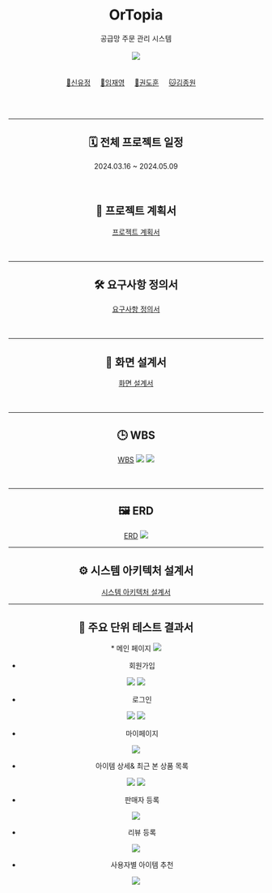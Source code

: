 <div align=center>

# OrTopia
공급망 주문 관리 시스템
<br>
<br>
<a href = "https://www.notion.so/c275b28e80d348438337a95a55b7bc56"><img src="https://img.shields.io/badge/Team Notion-ffffff?style=social&logo=Notion&logoColor=black" /></a>
<br>
<br>
<br>
[🤠신유정](https://github.com/yujeong-shin)&nbsp;&nbsp;&nbsp;&nbsp;&nbsp;[🐻임재영](https://github.com/Hi-Imjaeyoung)&nbsp;&nbsp;&nbsp;&nbsp;&nbsp;[🐼권도훈](https://github.com/kwondohoon1)&nbsp;&nbsp;&nbsp;&nbsp;&nbsp;[🐱김종원](https://github.com/Kimjongwon1)&nbsp;&nbsp;&nbsp;&nbsp;&nbsp;
</div>
<br>
<br>

---
<div align=center>
<h2> 🗓️ 전체 프로젝트 일정 </h2>
2024.03.16 ~ 2024.05.09
<br>
<br>
<br>
<h2>📝 프로젝트 계획서 </h2>
<a href="https://github.com/beyond-sw-camp/be03-fin-3team-OrTopia-OMS/blob/main/Docs/%ED%94%84%EB%A1%9C%EC%A0%9D%ED%8A%B8%20%EA%B3%84%ED%9A%8D%EC%84%9C.pdf">프로젝트 계획서</a>
</div>
<br>
<br>

---
<div align=center>
<h2> 🛠️ 요구사항 정의서 </h2>
<a href="https://github.com/yujeong-shin/OrTopia/blob/master/Docs/%EC%9A%94%EA%B5%AC%EC%82%AC%ED%95%AD%EC%A0%95%EC%9D%98%EC%84%9C.pdf">요구사항 정의서</a>
</div>
<br>
<br>

---
<div align=center>
<h2> 🎨 화면 설계서 </h2>
<a href="https://www.figma.com/file/LJ6RQlTleAg8cQPLwReTHm/3%EC%A1%B0?type=design&node-id=0-1&mode=design&t=87fYffD9wVwiXvXe-0">화면 설계서</a>
</div>
<br>
<br>

---
<div align=center>
<h2> 🕒 WBS </h2>
<a href="https://github.com/beyond-sw-camp/be03-fin-3team-OrTopia-OMS/blob/main/Docs/WBS.pdf">WBS</a>
<img src="https://github.com/beyond-sw-camp/be03-fin-3team-OrTopia-OMS/blob/main/Docs/WBS1.png?raw=true" />
<img src="https://github.com/beyond-sw-camp/be03-fin-3team-OrTopia-OMS/blob/main/Docs/WBS2.png?raw=true" />
</div>
<br>
<br>

---
<div align=center>
<h2> 🖼️ ERD </h2> 
<a href="https://app.diagrams.net/#G1V4hFe8kKqSb__3v7j4n1dP4GaezfI1jR#%7B%22pageId%22%3A%22zsw55LCCuFM0yS5R2fEg%22%7D">ERD</a>
<img src="https://github.com/beyond-sw-camp/be03-fin-3team-OrTopia-OMS/blob/main/Docs/ERD.png?raw=true" />
</div>

---
<div align=center>
<h2> ⚙️ 시스템 아키텍처 설계서 </h2>
<a href="https://github.com/yujeong-shin/OrTopia/blob/master/Docs/%EC%8B%9C%EC%8A%A4%ED%85%9C%20%EC%95%84%ED%82%A4%ED%85%8D%EC%B2%98%20%EC%84%A4%EA%B3%84%EC%84%9C/%EC%8B%9C%EC%8A%A4%ED%85%9C%20%EC%95%84%ED%82%A4%ED%85%8D%EC%B2%98%20%EC%84%A4%EA%B3%84%EC%84%9C.png">시스템 아키텍처 설계서</a>
</div>

---
<div align=center>
<h2> 🧩 주요 단위 테스트 결과서 </h2> 
* 메인 페이지
  
<img src="https://github.com/yujeong-shin/OrTopia/blob/master/Docs/%EC%A3%BC%EC%9A%94%20%EB%8B%A8%EC%9C%84%20%ED%85%8C%EC%8A%A4%ED%8A%B8%20%EA%B2%B0%EA%B3%BC%EC%84%9C/%EB%A1%9C%EA%B7%B8%EC%9D%B8%20%EC%A0%84%20%EB%A9%94%EC%9D%B8%20%ED%99%94%EB%A9%B4.JPG" />
  
* 회원가입

<img src="https://github.com/yujeong-shin/OrTopia/blob/master/Docs/%EC%A3%BC%EC%9A%94%20%EB%8B%A8%EC%9C%84%20%ED%85%8C%EC%8A%A4%ED%8A%B8%20%EA%B2%B0%EA%B3%BC%EC%84%9C/%ED%9A%8C%EC%9B%90%EA%B0%80%EC%9E%85%20%ED%99%94%EB%A9%B4.JPG" />
<img src="[https://github.com/beyond-sw-camp/be03-fin-3team-OrTopia-OMS/blob/main/Docs/ERD.png?raw=true](https://github.com/yujeong-shin/OrTopia/blob/master/Docs/%EC%A3%BC%EC%9A%94%20%EB%8B%A8%EC%9C%84%20%ED%85%8C%EC%8A%A4%ED%8A%B8%20%EA%B2%B0%EA%B3%BC%EC%84%9C/%ED%9A%8C%EC%9B%90%EA%B0%80%EC%9E%85.JPG)" />

* 로그인
  
<img src="https://github.com/yujeong-shin/OrTopia/blob/master/Docs/%EC%A3%BC%EC%9A%94%20%EB%8B%A8%EC%9C%84%20%ED%85%8C%EC%8A%A4%ED%8A%B8%20%EA%B2%B0%EA%B3%BC%EC%84%9C/%EB%A1%9C%EA%B7%B8%EC%9D%B8%20%ED%99%94%EB%A9%B4.JPG" />
<img src="[https://github.com/beyond-sw-camp/be03-fin-3team-OrTopia-OMS/blob/main/Docs/ERD.png?raw=true](https://github.com/yujeong-shin/OrTopia/blob/master/Docs/%EC%A3%BC%EC%9A%94%20%EB%8B%A8%EC%9C%84%20%ED%85%8C%EC%8A%A4%ED%8A%B8%20%EA%B2%B0%EA%B3%BC%EC%84%9C/%EB%A1%9C%EA%B7%B8%EC%9D%B8.JPG)" />
  
* 마이페이지
  
<img src="https://github.com/yujeong-shin/OrTopia/blob/master/Docs/%EC%A3%BC%EC%9A%94%20%EB%8B%A8%EC%9C%84%20%ED%85%8C%EC%8A%A4%ED%8A%B8%20%EA%B2%B0%EA%B3%BC%EC%84%9C/%EB%A7%88%EC%9D%B4%ED%8E%98%EC%9D%B4%EC%A7%80.JPG" />

* 아이템 상세& 최근 본 상품 목록
  
<img src="https://github.com/yujeong-shin/OrTopia/blob/master/Docs/%EC%A3%BC%EC%9A%94%20%EB%8B%A8%EC%9C%84%20%ED%85%8C%EC%8A%A4%ED%8A%B8%20%EA%B2%B0%EA%B3%BC%EC%84%9C/%EC%95%84%EC%9D%B4%ED%85%9C%20%EC%83%81%EC%84%B8.JPG" />
<img src="https://github.com/yujeong-shin/OrTopia/blob/master/Docs/%EC%A3%BC%EC%9A%94%20%EB%8B%A8%EC%9C%84%20%ED%85%8C%EC%8A%A4%ED%8A%B8%20%EA%B2%B0%EA%B3%BC%EC%84%9C/%EC%95%84%EC%9D%B4%ED%85%9C%20%EC%83%9D%EC%84%B1.JPG" />

* 판매자 등록
  
<img src="https://github.com/yujeong-shin/OrTopia/blob/master/Docs/%EC%A3%BC%EC%9A%94%20%EB%8B%A8%EC%9C%84%20%ED%85%8C%EC%8A%A4%ED%8A%B8%20%EA%B2%B0%EA%B3%BC%EC%84%9C/%EC%85%80%EB%9F%AC%EB%93%B1%EB%A1%9D.JPG" />

* 리뷰 등록
  
<img src="https://github.com/yujeong-shin/OrTopia/blob/master/Docs/%EC%A3%BC%EC%9A%94%20%EB%8B%A8%EC%9C%84%20%ED%85%8C%EC%8A%A4%ED%8A%B8%20%EA%B2%B0%EA%B3%BC%EC%84%9C/%EB%A6%AC%EB%B7%B0%EB%93%B1%EB%A1%9D.JPG" />

* 사용자별 아이템 추천

<img src="https://github.com/yujeong-shin/OrTopia/blob/master/Docs/%EC%A3%BC%EC%9A%94%20%EB%8B%A8%EC%9C%84%20%ED%85%8C%EC%8A%A4%ED%8A%B8%20%EA%B2%B0%EA%B3%BC%EC%84%9C/%EC%82%AC%EC%9A%A9%EC%9E%90%EB%B3%84%20%EC%95%84%EC%9D%B4%ED%85%9C%20%EC%B6%94%EC%B2%9C.png" />
</div>
